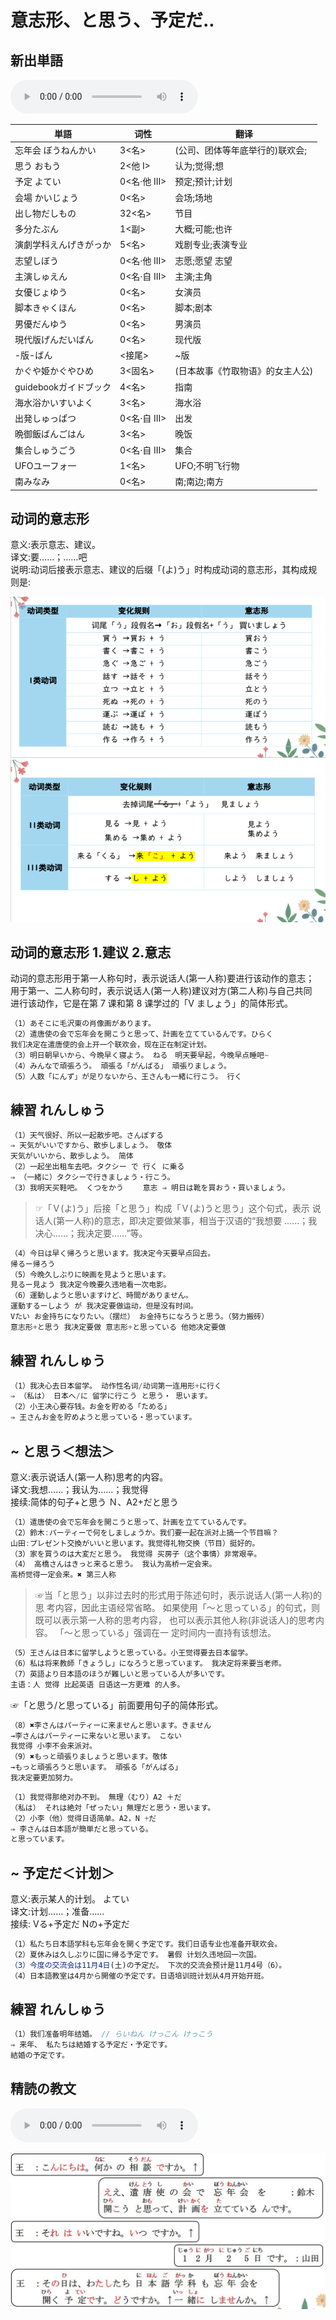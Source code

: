 # 意志形、と思う、予定だ..

## 新出単語

<vue-plyr>
  <audio controls crossorigin playsinline loop>
    <source src="../audio/12-1-たんご.mp3" type="audio/mp3" />
  </audio>
 </vue-plyr>

| 単語                                    | 词性         | 翻译                             |
| --------------------------------------- | ------------ | -------------------------------- |
| 忘年会 <JpWord>ぼうねんかい</JpWord>    | 3<名>        | (公司、团体等年底举行的)联欢会;  |
| 思う <JpWord>おもう </JpWord>           | 2<他 I>      | 认为;觉得;想                     |
| 予定 <JpWord>よてい</JpWord>            | 0<名·他 III> | 预定;预计;计划                   |
| 会場 <JpWord>かいじょう </JpWord>       | 0<名>        | 会场;场地                        |
| 出し物<JpWord>だしもの</JpWord>         | 32<名>       | 节目                             |
| 多分<JpWord>たぶん</JpWord>             | 1<副>        | 大概;可能;也许                   |
| 演劇学科<JpWord>えんげきがっか</JpWord> | 5<名>        | 戏剧专业;表演专业                |
| 志望<JpWord>しぼう</JpWord>             | 0<名·他 III> | 志愿;愿望 志望                   |
| 主演<JpWord>しゅえん</JpWord>           | 0<名·自 III> | 主演;主角                        |
| 女優<JpWord>じょゆう</JpWord>           | 0<名>        | 女演员                           |
| 脚本<JpWord>きゃくほん</JpWord>         | 0<名>        | 脚本;剧本                        |
| 男優<JpWord>だんゆう</JpWord>           | 0<名>        | 男演员                           |
| 現代版<JpWord>げんだいばん</JpWord>     | 0<名>        | 现代版                           |
| -版<JpWord>-ばん</JpWord>               | <接尾>       | ~版                              |
| かぐや姫<JpWord>かぐやひめ</JpWord>     | 3<固名>      | (日本故事《竹取物语》的女主人公) |
| guidebook<JpWord>ガイドブック</JpWord>  | 4<名>        | 指南                             |
| 海水浴<JpWord>かいすいよく</JpWord>     | 3<名>        | 海水浴                           |
| 出発<JpWord>しゅっぱつ</JpWord>         | 0<名·自 III> | 出发                             |
| 晩御飯<JpWord>ばんごはん</JpWord>       | 3<名>        | 晚饭                             |
| 集合<JpWord>しゅうごう</JpWord>         | 0<名·自 III> | 集合                             |
| UFO<JpWord>ユーフォ一</JpWord>          | 1<名>        | UFO;不明飞行物                   |
| 南<JpWord>みなみ</JpWord>               | 0<名>        | 南;南边;南方                     |

## 动词的意志形

意义:表示意志、建议。  
译文:要……；……吧  
说明:动词后接表示意志、建议的后缀「(よ)う」时构成动词的意志形，其构成规则是:

![avatar](../images/I%E7%B1%BB%E5%8A%A8%E8%AF%8D-%E6%84%8F%E5%BF%97%E5%BD%A2.png)
![avatar](../images/II%E3%80%81III%E7%B1%BB%E5%8A%A8%E8%AF%8D-%E6%84%8F%E5%BF%97%E5%BD%A2.png)

## 动词的意志形 1.建议 2.意志

动词的意志形用于第一人称句时，表示说话人(第一人称)要进行该动作的意志；  
用于第一、二人称句时，表示说话人(第一人称)建议对方(第二人称)与自己共同  
进行该动作，它是在第 7 课和第 8 课学过的「V ましょう」的简体形式。

```ts
（1）あそこに毛沢東の肖像画があります。
（2）遣唐使の会で忘年会を開こうと思って、計画を立てているんです。ひらく
我们决定在遣唐使的会上开一个联欢会，现在正在制定计划。
（3）明日朝早いから、今晩早く寝よう。 ねる　明天要早起，今晚早点睡吧~
（4）みんなで頑張ろう。 頑張る「がんばる」 頑張りましょう。
（5）人数「にんず」が足りないから、王さんも一緒に行こう。 行く
```

## 練習 れんしゅう

```ts
（1）天气很好、所以一起散步吧。さんぽする
⇒ 天気がいいですから、散歩しましょう。 敬体
天気がいいから、散歩しよう。 简体
（2）一起坐出租车去吧。タクシー で 行く に乗る
⇒ （一緒に）タクシーで行きましょう・行こう。
（3）我明天买鞋吧。 くつをかう 　　意志 ⇒ 明日は靴を買おう・買いましょう。

```

> ☞「Ｖ(よ)う」后接「と思う」构成「Ｖ(よ)うと思う」这个句式，表示
> 说话人(第一人称)的意志，即决定要做某事，相当于汉语的“我想要
> ……；我决心……；我决定要……”等。

```ts
（4）今日は早く帰ろうと思います。我决定今天要早点回去。
帰るー帰ろう
（5）今晩久しぶりに映画を見ようと思います。
見るー見よう 我决定今晚要久违地看一次电影。
（6）運動しようと思いますけど、時間がありません。
運動するーしよう が 我决定要做运动，但是没有时间。
Vたい お金持ちになりたい。（摆烂） お金持ちになろうと思う。（努力搬砖）
意志形+と思う 我决定要做 意志形+と思っている 他她决定要做
```


## 練習 れんしゅう

```ts
（1）我决心去日本留学。 动作性名词/动词第一连用形+に行く
⇒ （私は） 日本へ/に 留学に行こう と思う・ 思います。
（2）小王决心要存钱。お金を貯める「ためる」
⇒ 王さんお金を貯めようと思っている・思っています。

```

## ~ と思う＜想法＞

意义:表示说话人(第一人称)思考的内容。    
译文:我想……；我认为……；我觉得    
接续:简体的句子+と思う Ｎ、A2+だと思う    

```ts
（1）遣唐使の会で忘年会を開こうと思って、計画を立てているんです。
（2）鈴木:パーティーで何をしましょうか。我们要一起在派对上搞一个节目嘛？
山田:プレゼント交換がいいと思います。我觉得礼物交换（节目）挺好的。
（3）家を買うのは大変だと思う。 我觉得 买房子（这个事情）非常艰辛。
（4） 高橋さんはきっと来ると思う。 我认为高桥一定会来。
高桥觉得一定会来。✖ 第三人称
```

> ☞当「と思う」以非过去时的形式用于陈述句时，表示说话人(第一人称)的思
考内容，因此主语经常省略。
如果使用「～と思っている」的句式，则既可以表示第一人称的思考内容，
也可以表示其他人称(非说话人)的思考内容。
「～と思っている」强调在一
定时间内一直持有该想法。

```ts
（5）王さんは日本に留学しようと思っている。小王觉得要去日本留学。
（6）私は将来教師「きょうし」になろうと思っています。 我决定将来要当老师。
（7）英語より日本語のほうが難しいと思っている人が多いです。
主语：人 觉得 比起英语 日语这一方更难 的人多。
```

☞「と思う/と思っている」前面要用句子的简体形式。

```ts
（8）✖李さんはパーティーに来ませんと思います。きません
→李さんはパーティーに来ないと思います。 こない
我觉得 小李不会来派对。
（9）✖もっと頑張りましょうと思います。敬体
→もっと頑張ろうと思います。 頑張る「がんばる」
我决定要更加努力。
```

```ts
（1）我觉得那绝对办不到。 無理（むり）A2 ＋だ
（私は） それは絶対「ぜったい」無理だと思う・思います。
（2）小李（他）觉得日语简单。A2，N +だ
⇒ 李さんは日本語が簡単だと思っている。
と思っています。
```


## ~ 予定だ＜计划＞

意义:表示某人的计划。 よてい    
译文:计划……；准备……   
接续: Vる+予定だ Nの+予定だ    

```ts
（1）私たち日本語学科も忘年会を開く予定です。我们日语专业也准备开联欢会。
（2）夏休みは久しぶりに国に帰る予定です。 暑假 计划久违地回一次国。
（3）今度の交流会は11月4日(土)の予定だ。 下次的交流会预计是11月4号（6）。
（4）日本語教室は4月から開催の予定です。日语培训班计划从4月开始开班。
```

## 練習 れんしゅう

```ts
（1）我们准备明年结婚。 // らいねん けっこん けっこう
⇒ 来年、 私たちは結婚する予定だ・予定です。
結婚の予定です。
```

## 精読の教文

<vue-plyr>
  <audio controls crossorigin playsinline loop>
    <source src="../audio/12-1-1.mp3" type="audio/mp3" />
  </audio>
 </vue-plyr>

![avatar](../images/12-1-1.png)
